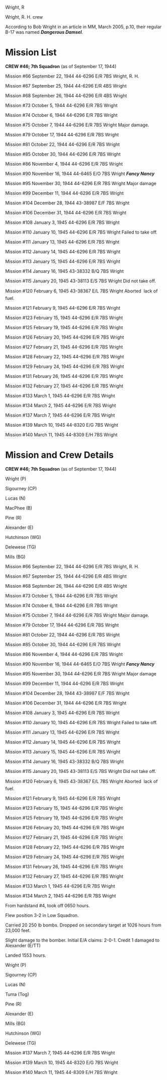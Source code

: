 





Wright, R






 




Wright, R. H. crew

According to Bob Wright in an article in MM, March 2005,
p.10, their regular B-17 was named ***Dangerous Damsel***.

# Mission List

**CREW #46; 7th Squadron** (as of September
17, 1944\)

Mission #66 September 22, 1944 44-6296 E/R 7BS Wright, R. H.

Mission #67 September 25, 1944 44-6296 E/R 4BS Wright

Mission #68 September 26, 1944 44-6296 E/R 4BS Wright

Mission #73 October 5, 1944 44-6296 E/R 7BS Wright

Mission #74 October 6, 1944 44-6296 E/R 7BS Wright

Mission #75 October 7, 1944 44-6296 E/R 7BS Wright
Major damage.

Mission #79 October 17, 1944 44-6296 E/R 7BS Wright

Mission #81 October 22, 1944 44-6296 E/R 7BS Wright

Mission #85 October 30, 1944 44-6296 E/R 7BS Wright

Mission #86 November 4, 1944 44-6296 E/R 7BS Wright

Mission #90 November 16, 1944 44-6465 E/O 7BS Wright ***Fancy
Nancy***

Mission #95 November 30, 1944 44-6296 E/R 7BS
Wright Major
damage

Mission #99 December 11, 1944 44-6296 E/R 7BS Wright

Mission #104 December 28, 1944 43-38987 E/F 7BS Wright

Mission #106 December 31, 1944 44-6296 E/R 7BS Wright

Mission #108 January 3, 1945 44-6296 E/R 7BS Wright

Mission #110 January 10, 1945 44-6296 E/R 7BS Wright
Failed to take off.

Mission #111 January 13, 1945 44-6296 E/R 7BS Wright

Mission #112 January 14, 1945 44-6296 E/R 7BS Wright

Mission #113 January 15, 1945 44-6296 E/R 7BS Wright

Mission #114 January 16, 1945 43-38332 B/Q 7BS Wright

Mission #115 January 20, 1945 43-38113 E/S 7BS
Wright
Did not take off.

Mission #120 February 6, 1945 43-38367 E/L 7BS
Wright
Aborted  lack of fuel.

Mission #121 February 9, 1945 44-6296 E/R 7BS Wright

Mission #123 February 15, 1945 44-6296 E/R 7BS Wright

Mission #125 February 19, 1945 44-6296 E/R 7BS Wright

Mission #126 February 20, 1945 44-6296 E/R 7BS Wright

Mission #127 February 21, 1945 44-6296 E/R 7BS Wright

Mission #128 February 22, 1945 44-6296 E/R 7BS Wright

Mission #129 February 24, 1945 44-6296 E/R 7BS Wright

Mission #131 February 26, 1945 44-6296 E/R 7BS Wright

Mission #132 February 27, 1945 44-6296 E/R 7BS Wright

Mission #133 March 1, 1945 44-6296 E/R 7BS Wright

Mission #134 March 2, 1945 44-6296 E/R 7BS Wright

Mission #137 March 7, 1945 44-6296 E/R 7BS Wright

Mission #139 March 10, 1945 44-8320 E/G 7BS Wright

Mission #140 March 11, 1945 44-8309 E/H 7BS Wright

# Mission and Crew Details

**CREW #46; 7th Squadron** (as of September
17, 1944\)

Wright (P)

Sigourney (CP)

Lucas (N)

MacPhee (B)

Pine (R)

Alexander (E)

Hutchinson (WG)

Delewese (TG)

Mills (BG)

Mission #66 September 22, 1944 44-6296 E/R 7BS Wright, R. H.

Mission #67 September 25, 1944 44-6296 E/R 4BS Wright

Mission #68 September 26, 1944 44-6296 E/R 4BS Wright

Mission #73 October 5, 1944 44-6296 E/R 7BS Wright

Mission #74 October 6, 1944 44-6296 E/R 7BS Wright

Mission #75 October 7, 1944 44-6296 E/R 7BS Wright
Major damage.

Mission #79 October 17, 1944 44-6296 E/R 7BS Wright

Mission #81 October 22, 1944 44-6296 E/R 7BS Wright

Mission #85 October 30, 1944 44-6296 E/R 7BS Wright

Mission #86 November 4, 1944 44-6296 E/R 7BS Wright

Mission #90 November 16, 1944 44-6465 E/O 7BS Wright ***Fancy
Nancy***

Mission #95 November 30, 1944 44-6296 E/R 7BS
Wright Major
damage

Mission #99 December 11, 1944 44-6296 E/R 7BS Wright

Mission #104 December 28, 1944 43-38987 E/F 7BS Wright

Mission #106 December 31, 1944 44-6296 E/R 7BS Wright

Mission #108 January 3, 1945 44-6296 E/R 7BS Wright

Mission #110 January 10, 1945 44-6296 E/R 7BS Wright
Failed to take off.

Mission #111 January 13, 1945 44-6296 E/R 7BS Wright

Mission #112 January 14, 1945 44-6296 E/R 7BS Wright

Mission #113 January 15, 1945 44-6296 E/R 7BS Wright

Mission #114 January 16, 1945 43-38332 B/Q 7BS Wright

Mission #115 January 20, 1945 43-38113 E/S 7BS
Wright
Did not take off.

Mission #120 February 6, 1945 43-38367 E/L 7BS
Wright
Aborted  lack of fuel.

Mission #121 February 9, 1945 44-6296 E/R 7BS Wright

Mission #123 February 15, 1945 44-6296 E/R 7BS Wright

Mission #125 February 19, 1945 44-6296 E/R 7BS Wright

Mission #126 February 20, 1945 44-6296 E/R 7BS Wright

Mission #127 February 21, 1945 44-6296 E/R 7BS Wright

Mission #128 February 22, 1945 44-6296 E/R 7BS Wright

Mission #129 February 24, 1945 44-6296 E/R 7BS Wright

Mission #131 February 26, 1945 44-6296 E/R 7BS Wright

Mission #132 February 27, 1945 44-6296 E/R 7BS Wright

Mission #133 March 1, 1945 44-6296 E/R 7BS Wright

Mission #134 March 2, 1945 44-6296 E/R 7BS Wright

From hardstand #4, took off 0650 hours.

Flew position 3-2 in Low Squadron.

Carried 20 250 lb bombs. Dropped on secondary target at 1026
hours from 23,000 feet.

Slight damage to the bomber. Initial E/A claims: 2-0-1.
Credit 1 damaged to Alexander (E/TT)

Landed 1553 hours.

Wright (P)

Sigourney (CP)

Lucas (N)

Tuma (Tog)

Pine (R)

Alexander (E)

Mills (BG)

Hutchinson (WG)

Delewese (TG)

Mission #137 March 7, 1945 44-6296 E/R 7BS Wright

Mission #139 March 10, 1945 44-8320 E/G 7BS Wright

Mission #140 March 11, 1945 44-8309 E/H 7BS Wright




